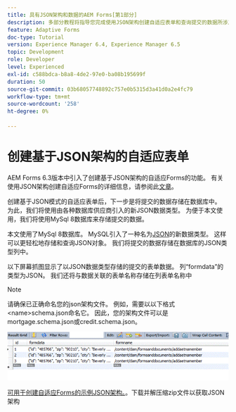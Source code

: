 ```yaml
---
title: 具有JSON架构和数据的AEM Forms[第1部分]
description: 多部分教程将指导您完成使用JSON架构创建自适应表单和查询提交的数据所涉及的步骤。
feature: Adaptive Forms
doc-type: Tutorial
version: Experience Manager 6.4, Experience Manager 6.5
topic: Development
role: Developer
level: Experienced
exl-id: c588bdca-b8a8-4de2-97e0-ba08b195699f
duration: 50
source-git-commit: 03b68057748892c757e0b5315d3a41d0a2e4fc79
workflow-type: tm+mt
source-wordcount: '258'
ht-degree: 0%

---
```


# 创建基于JSON架构的自适应表单


AEM Forms 6.3版本中引入了创建基于JSON架构的自适应Forms的功能。 有关使用JSON架构创建自适应Forms的详细信息，请参阅此[文章](https://experienceleague.adobe.com/docs/experience-manager-65/forms/adaptive-forms-advanced-authoring/adaptive-form-json-schema-form-model.html)。

创建基于JSON模式的自适应表单后，下一步是将提交的数据存储在数据库中。 为此，我们将使用由各种数据库供应商引入的新JSON数据类型。 为便于本文使用，我们将使用MySql 8数据库来存储提交的数据。

本文使用了MySql 8数据库。 MySQL引入了一种名为[JSON](https://dev.mysql.com/doc/refman/8.0/en/json.html)的新数据类型。 这样可以更轻松地存储和查询JSON对象。 我们将提交的数据存储在数据库的JSON类型列中。

以下屏幕抓图显示了以JSON数据类型存储的提交的表单数据。 列“formdata”的类型为JSON。 我们还将与数据关联的表单名称存储在列表单名称中

>[!NOTE]
>
>请确保已正确命名您的json架构文件。 例如，需要以以下格式&lt;name>schema.json命名它。 因此，您的架构文件可以是mortgage.schema.json或credit.schema.json。


![数据存储](assets/datastored.gif)


[可用于创建自适应Forms的示例JSON架构。](assets/samplejsonschemas.zip)。下载并解压缩zip文件以获取JSON架构
